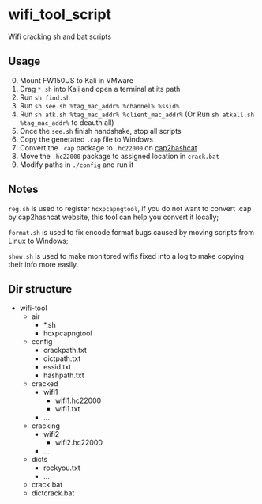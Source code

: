 # wifi_tool_script
Wifi cracking sh and bat scripts

## Usage
0. Mount FW150US to Kali in VMware
1. Drag `*.sh` into Kali and open a terminal at its path
2. Run `sh find.sh`
3. Run `sh see.sh %tag_mac_addr% %channel% %ssid%`
4. Run `sh atk.sh %tag_mac_addr% %client_mac_addr%` (Or Run `sh atkall.sh %tag_mac_addr%` to deauth all)
5. Once the `see.sh` finish handshake, stop all scripts
6. Copy the generated `.cap` file to Windows
7. Convert the `.cap` package to `.hc22000` on <a href='https://hashcat.net/cap2hashcat' target='_blank'>cap2hashcat</a>
8. Move the `.hc22000` package to assigned location in `crack.bat`
9. Modify paths in `./config` and run it

## Notes
`reg.sh` is used to register `hcxpcapngtool`, if you do not want to convert .cap by cap2hashcat website, this tool can help you convert it locally;

`format.sh` is used to fix encode format bugs caused by moving scripts from Linux to Windows;

`show.sh` is used to make monitored wifis fixed into a log to make copying their info more easily.

## Dir structure
- wifi-tool
  - air
    - *.sh
    - hcxpcapngtool
  - config
    - crackpath.txt
    - dictpath.txt
    - essid.txt
    - hashpath.txt
  - cracked
    - wifi1
      - wifi1.hc22000
      - wifi1.txt
    - ...
  - cracking
    - wifi2
      - wifi2.hc22000
    - ...
  - dicts
    - rockyou.txt
    - ...
  - crack.bat
  - dictcrack.bat